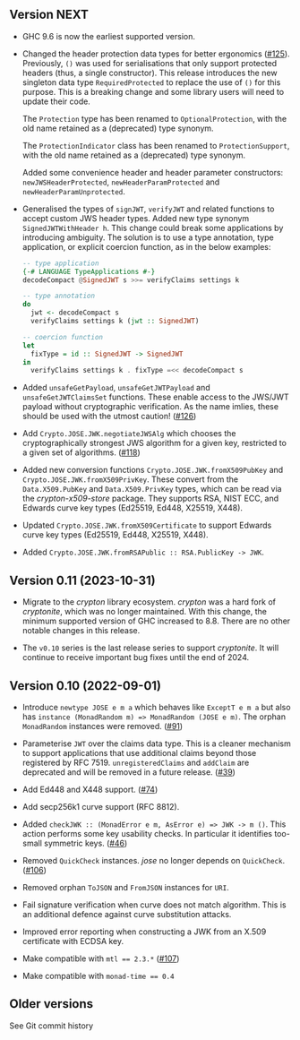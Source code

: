 ## Version NEXT

- GHC 9.6 is now the earliest supported version.

- Changed the header protection data types for better ergonomics
  ([#125](https://github.com/frasertweedale/hs-jose/issues/125)).
  Previously, `()` was used for serialisations that only support
  protected headers (thus, a single constructor).  This release
  introduces the new singleton data type `RequiredProtected` to
  replace the use of `()` for this purpose.  This is a breaking
  change and some library users will need to update their code.

  The `Protection` type has been renamed to `OptionalProtection`,
  with the old name retained as a (deprecated) type synonym.

  The `ProtectionIndicator` class has been renamed to
  `ProtectionSupport`, with the old name retained as a (deprecated)
  type synonym.

  Added some convenience header and header parameter constructors:
  `newJWSHeaderProtected`, `newHeaderParamProtected` and
  `newHeaderParamUnprotected`.

- Generalised the types of `signJWT`, `verifyJWT` and related
  functions to accept custom JWS header types.  Added new type
  synonym `SignedJWTWithHeader h`.  This change could break some
  applications by introducing ambiguity.  The solution is to use
  a type annotation, type application, or explicit coercion
  function, as in the below examples:

  ```haskell
  -- type application
  {-# LANGUAGE TypeApplications #-}
  decodeCompact @SignedJWT s >>= verifyClaims settings k

  -- type annotation
  do
    jwt <- decodeCompact s
    verifyClaims settings k (jwt :: SignedJWT)

  -- coercion function
  let
    fixType = id :: SignedJWT -> SignedJWT
  in
    verifyClaims settings k . fixType =<< decodeCompact s
  ```

- Added `unsafeGetPayload`, `unsafeGetJWTPayload` and
  `unsafeGetJWTClaimsSet` functions.  These enable access to
  the JWS/JWT payload without cryptographic verification.  As
  the name imlies, these should be used with the utmost caution!
  ([#126](https://github.com/frasertweedale/hs-jose/issues/126))

- Add `Crypto.JOSE.JWK.negotiateJWSAlg` which chooses the
  cryptographically strongest JWS algorithm for a given key,
  restricted to a given set of algorithms.  ([#118][])

- Added new conversion functions `Crypto.JOSE.JWK.fromX509PubKey`
  and `Crypto.JOSE.JWK.fromX509PrivKey`.  These convert from the
  `Data.X509.PubKey` and `Data.X509.PrivKey` types, which can be
  read via the *crypton-x509-store* package.  They supports RSA,
  NIST ECC, and Edwards curve key types (Ed25519, Ed448, X25519,
  X448).

- Updated `Crypto.JOSE.JWK.fromX509Certificate` to support Edwards
  curve key types (Ed25519, Ed448, X25519, X448).

- Added `Crypto.JOSE.JWK.fromRSAPublic :: RSA.PublicKey -> JWK`.


## Version 0.11 (2023-10-31)

- Migrate to the *crypton* library ecosystem.  *crypton* was a hard
  fork of *cryptonite*, which was no longer maintained.  With this
  change, the minimum supported version of GHC increased to 8.8.
  There are no other notable changes in this release.

- The `v0.10` series is the last release series to support
  *cryptonite*.  It will continue to receive important bug fixes
  until the end of 2024.


## Version 0.10 (2022-09-01)

- Introduce `newtype JOSE e m a` which behaves like `ExceptT e m a`
  but also has `instance (MonadRandom m) => MonadRandom (JOSE e m)`.
  The orphan `MonadRandom` instances were removed. ([#91][])

- Parameterise `JWT` over the claims data type.  This is a
  cleaner mechanism to support applications that use additional
  claims beyond those registered by RFC 7519.  `unregisteredClaims`
  and `addClaim` are deprecated and will be removed in a future
  release. ([#39][])

- Add Ed448 and X448 support. ([#74][])

- Add secp256k1 curve support (RFC 8812).

- Added `checkJWK :: (MonadError e m, AsError e) => JWK -> m ()`.
  This action performs some key usability checks.  In particular
  it identifies too-small symmetric keys.  ([#46][])

- Removed `QuickCheck` instances.  *jose* no longer depends on
  `QuickCheck`.  ([#106][])

- Removed orphan `ToJSON` and `FromJSON` instances for `URI`.

- Fail signature verification when curve does not match algorithm.
  This is an additional defence against curve substitution attacks.

- Improved error reporting when constructing a JWK from an X.509
  certificate with ECDSA key.

- Make compatible with `mtl == 2.3.*` ([#107][])

- Make compatible with `monad-time == 0.4`

[#39]: https://github.com/frasertweedale/hs-jose/issues/39
[#46]: https://github.com/frasertweedale/hs-jose/issues/46
[#74]: https://github.com/frasertweedale/hs-jose/issues/74
[#91]: https://github.com/frasertweedale/hs-jose/issues/91
[#106]: https://github.com/frasertweedale/hs-jose/issues/106
[#107]: https://github.com/frasertweedale/hs-jose/issues/107
[#118]: https://github.com/frasertweedale/hs-jose/issues/118
[#122]: https://github.com/frasertweedale/hs-jose/issues/122


## Older versions

See Git commit history
